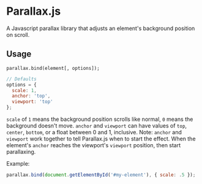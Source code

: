 # Parallax.js

A Javascript parallax library that adjusts an element's background position on scroll.

## Usage

`parallax.bind(element[, options]);`

```javascript
// Defaults
options = {
  scale: 1,
  anchor: 'top',
  viewport: 'top'
};
```

`scale` of `1` means the background position scrolls like normal, `0` means the background doesn't move.
`anchor` and `viewport` can have values of `top`, `center`, `bottom`, or a float between 0 and 1, inclusive.
Note: `anchor` and `viewport` work together to tell Parallax.js when to start the effect.  When the element's `anchor` reaches the viewport's `viewport` position, then start parallaxing.

Example:
```javascript
parallax.bind(document.getElementById('#my-element'), { scale: .5 });
```
